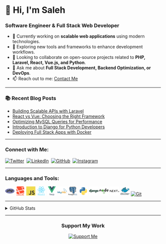<h1>👋 Hi, I'm Saleh</h1>
<h3>Software Engineer & Full Stack Web Developer</h3>

- 🔭 Currently working on **scalable web applications** using modern technologies.
- 🌱 Exploring new tools and frameworks to enhance development workflows.
- 👯 Looking to collaborate on open-source projects related to **PHP, Laravel, React, Vue.js, and Python**.
- 💬 Ask me about **Full Stack Development, Backend Optimization, or DevOps**.
- 📫 Reach out to me: [Contact Me](https://github.com/salehye)

---

### 📚 Recent Blog Posts
<!-- BLOG-POST-LIST:START -->
- [Building Scalable APIs with Laravel](#)
- [React vs Vue: Choosing the Right Framework](#)
- [Optimizing MySQL Queries for Performance](#)
- [Introduction to Django for Python Developers](#)
- [Deploying Full Stack Apps with Docker](#)
<!-- BLOG-POST-LIST:END -->

---

<h3 align="left">Connect with Me:</h3>
<p align="left">
    <a href="https://twitter.com/salehye" target="_blank"><img align="center" src="https://raw.githubusercontent.com/rahuldkjain/github-profile-readme-generator/master/src/images/icons/Social/twitter.svg" alt="Twitter" height="30" /></a>&nbsp;
    <a href="https://linkedin.com/in/salehye" target="_blank"><img align="center" src="https://raw.githubusercontent.com/rahuldkjain/github-profile-readme-generator/master/src/images/icons/Social/linked-in-alt.svg" alt="LinkedIn" height="30" /></a>&nbsp;
    <a href="https://github.com/salehye" target="_blank"><img align="center" src="https://www.vectorlogo.zone/logos/github/github-tile.svg" alt="GitHub" height="30" /></a>&nbsp;
    <a href="https://instagram.com/salehye" target="_blank"><img align="center" src="https://raw.githubusercontent.com/rahuldkjain/github-profile-readme-generator/master/src/images/icons/Social/instagram.svg" alt="Instagram" height="30" /></a>&nbsp;
</p>

---

<h3 align="left">Languages and Tools:</h3>
<p align="left">
    <a href="https://www.php.net" target="_blank" rel="noreferrer"> <img src="https://raw.githubusercontent.com/devicons/devicon/master/icons/php/php-original.svg" alt="PHP" height="30" /></a>
    <a href="https://laravel.com/" target="_blank" rel="noreferrer"> <img src="https://raw.githubusercontent.com/devicons/devicon/master/icons/laravel/laravel-plain-wordmark.svg" alt="Laravel" height="30" /></a>
    <a href="https://developer.mozilla.org/en-US/docs/Web/JavaScript" target="_blank" rel="noreferrer"> <img src="https://raw.githubusercontent.com/devicons/devicon/master/icons/javascript/javascript-original.svg" alt="JavaScript" height="30" /></a>
    <a href="https://reactjs.org/" target="_blank" rel="noreferrer"> <img src="https://raw.githubusercontent.com/devicons/devicon/master/icons/react/react-original-wordmark.svg" alt="React" height="30" /></a>
    <a href="https://vuejs.org/" target="_blank" rel="noreferrer"> <img src="https://raw.githubusercontent.com/devicons/devicon/master/icons/vuejs/vuejs-original-wordmark.svg" alt="Vue.js" height="30" /></a>
    <a href="https://www.mysql.com/" target="_blank" rel="noreferrer"> <img src="https://raw.githubusercontent.com/devicons/devicon/master/icons/mysql/mysql-original-wordmark.svg" alt="MySQL" height="30" /></a>
    <a href="https://www.postgresql.org/" target="_blank" rel="noreferrer"> <img src="https://raw.githubusercontent.com/devicons/devicon/master/icons/postgresql/postgresql-original-wordmark.svg" alt="PostgreSQL" height="30" /></a>
    <a href="https://www.python.org/" target="_blank" rel="noreferrer"> <img src="https://raw.githubusercontent.com/devicons/devicon/master/icons/python/python-original.svg" alt="Python" height="30" /></a>
    <a href="https://www.djangoproject.com/" target="_blank" rel="noreferrer"> <img src="https://raw.githubusercontent.com/devicons/devicon/master/icons/django/django-plain-wordmark.svg" alt="Django" height="30" /></a>
    <a href="https://nodejs.org/" target="_blank" rel="noreferrer"> <img src="https://raw.githubusercontent.com/devicons/devicon/master/icons/nodejs/nodejs-original-wordmark.svg" alt="Node.js" height="30" /></a>
    <a href="https://nextjs.org/" target="_blank" rel="noreferrer"> <img src="https://raw.githubusercontent.com/devicons/devicon/master/icons/nextjs/nextjs-original-wordmark.svg" alt="Next.js" height="30" /></a>
    <a href="https://www.docker.com/" target="_blank" rel="noreferrer"> <img src="https://raw.githubusercontent.com/devicons/devicon/master/icons/docker/docker-original-wordmark.svg" alt="Docker" height="30" /></a>
    <a href="https://git-scm.com/" target="_blank" rel="noreferrer"> <img src="https://www.vectorlogo.zone/logos/git-scm/git-scm-icon.svg" alt="Git" height="30" /></a>
</p>

---

<details><summary>GitHub Stats</summary>
| <img align="center" src="https://github-readme-stats.vercel.app/api?username=salehye&show_icons=true&theme=dark&locale=en" alt="GitHub Stats" /> | <img align="center" src="https://github-readme-streak-stats.herokuapp.com/?user=salehye&theme=dark" alt="Streak Stats" /> |
| :---: | :---: |
| <img src="https://github-readme-stats.vercel.app/api/top-langs?username=salehye&show_icons=true&theme=dark&locale=en&layout=compact" alt="Top Languages" /> |
| :---: |
</details>

---

<h3 align="center">Support My Work</h3>
<p align="center"><a href="https://ko-fi.com/salehye"> <img src="https://cdn.ko-fi.com/cdn/kofi3.png?v=3" height="50" width="210" alt="Support Me" /></a></p>
